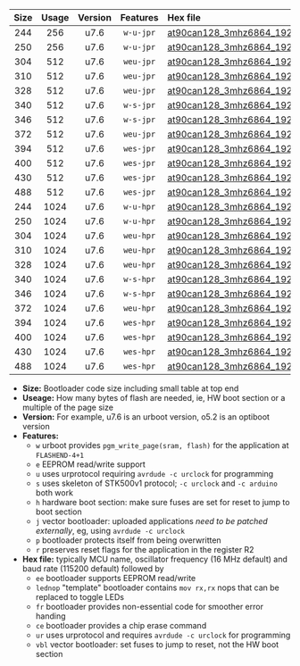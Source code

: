 |Size|Usage|Version|Features|Hex file|
|:-:|:-:|:-:|:-:|:--|
|244|256|u7.6|`w-u-jpr`|[at90can128_3mhz6864_19200bps_ur_vbl.hex](https://raw.githubusercontent.com/stefanrueger/urboot/main/at90can128_3mhz6864_19200bps_ur_vbl.hex)|
|250|256|u7.6|`w-u-jpr`|[at90can128_3mhz6864_19200bps_lednop_ur_vbl.hex](https://raw.githubusercontent.com/stefanrueger/urboot/main/at90can128_3mhz6864_19200bps_lednop_ur_vbl.hex)|
|304|512|u7.6|`weu-jpr`|[at90can128_3mhz6864_19200bps_ee_ur_vbl.hex](https://raw.githubusercontent.com/stefanrueger/urboot/main/at90can128_3mhz6864_19200bps_ee_ur_vbl.hex)|
|310|512|u7.6|`weu-jpr`|[at90can128_3mhz6864_19200bps_ee_lednop_ur_vbl.hex](https://raw.githubusercontent.com/stefanrueger/urboot/main/at90can128_3mhz6864_19200bps_ee_lednop_ur_vbl.hex)|
|328|512|u7.6|`weu-jpr`|[at90can128_3mhz6864_19200bps_ee_lednop_fr_ur_vbl.hex](https://raw.githubusercontent.com/stefanrueger/urboot/main/at90can128_3mhz6864_19200bps_ee_lednop_fr_ur_vbl.hex)|
|340|512|u7.6|`w-s-jpr`|[at90can128_3mhz6864_19200bps_vbl.hex](https://raw.githubusercontent.com/stefanrueger/urboot/main/at90can128_3mhz6864_19200bps_vbl.hex)|
|346|512|u7.6|`w-s-jpr`|[at90can128_3mhz6864_19200bps_lednop_vbl.hex](https://raw.githubusercontent.com/stefanrueger/urboot/main/at90can128_3mhz6864_19200bps_lednop_vbl.hex)|
|372|512|u7.6|`weu-jpr`|[at90can128_3mhz6864_19200bps_ee_lednop_fr_ce_ur_vbl.hex](https://raw.githubusercontent.com/stefanrueger/urboot/main/at90can128_3mhz6864_19200bps_ee_lednop_fr_ce_ur_vbl.hex)|
|394|512|u7.6|`wes-jpr`|[at90can128_3mhz6864_19200bps_ee_vbl.hex](https://raw.githubusercontent.com/stefanrueger/urboot/main/at90can128_3mhz6864_19200bps_ee_vbl.hex)|
|400|512|u7.6|`wes-jpr`|[at90can128_3mhz6864_19200bps_ee_lednop_vbl.hex](https://raw.githubusercontent.com/stefanrueger/urboot/main/at90can128_3mhz6864_19200bps_ee_lednop_vbl.hex)|
|430|512|u7.6|`wes-jpr`|[at90can128_3mhz6864_19200bps_ee_lednop_fr_vbl.hex](https://raw.githubusercontent.com/stefanrueger/urboot/main/at90can128_3mhz6864_19200bps_ee_lednop_fr_vbl.hex)|
|488|512|u7.6|`wes-jpr`|[at90can128_3mhz6864_19200bps_ee_lednop_fr_ce_vbl.hex](https://raw.githubusercontent.com/stefanrueger/urboot/main/at90can128_3mhz6864_19200bps_ee_lednop_fr_ce_vbl.hex)|
|244|1024|u7.6|`w-u-hpr`|[at90can128_3mhz6864_19200bps_ur.hex](https://raw.githubusercontent.com/stefanrueger/urboot/main/at90can128_3mhz6864_19200bps_ur.hex)|
|250|1024|u7.6|`w-u-hpr`|[at90can128_3mhz6864_19200bps_lednop_ur.hex](https://raw.githubusercontent.com/stefanrueger/urboot/main/at90can128_3mhz6864_19200bps_lednop_ur.hex)|
|304|1024|u7.6|`weu-hpr`|[at90can128_3mhz6864_19200bps_ee_ur.hex](https://raw.githubusercontent.com/stefanrueger/urboot/main/at90can128_3mhz6864_19200bps_ee_ur.hex)|
|310|1024|u7.6|`weu-hpr`|[at90can128_3mhz6864_19200bps_ee_lednop_ur.hex](https://raw.githubusercontent.com/stefanrueger/urboot/main/at90can128_3mhz6864_19200bps_ee_lednop_ur.hex)|
|328|1024|u7.6|`weu-hpr`|[at90can128_3mhz6864_19200bps_ee_lednop_fr_ur.hex](https://raw.githubusercontent.com/stefanrueger/urboot/main/at90can128_3mhz6864_19200bps_ee_lednop_fr_ur.hex)|
|340|1024|u7.6|`w-s-hpr`|[at90can128_3mhz6864_19200bps.hex](https://raw.githubusercontent.com/stefanrueger/urboot/main/at90can128_3mhz6864_19200bps.hex)|
|346|1024|u7.6|`w-s-hpr`|[at90can128_3mhz6864_19200bps_lednop.hex](https://raw.githubusercontent.com/stefanrueger/urboot/main/at90can128_3mhz6864_19200bps_lednop.hex)|
|372|1024|u7.6|`weu-hpr`|[at90can128_3mhz6864_19200bps_ee_lednop_fr_ce_ur.hex](https://raw.githubusercontent.com/stefanrueger/urboot/main/at90can128_3mhz6864_19200bps_ee_lednop_fr_ce_ur.hex)|
|394|1024|u7.6|`wes-hpr`|[at90can128_3mhz6864_19200bps_ee.hex](https://raw.githubusercontent.com/stefanrueger/urboot/main/at90can128_3mhz6864_19200bps_ee.hex)|
|400|1024|u7.6|`wes-hpr`|[at90can128_3mhz6864_19200bps_ee_lednop.hex](https://raw.githubusercontent.com/stefanrueger/urboot/main/at90can128_3mhz6864_19200bps_ee_lednop.hex)|
|430|1024|u7.6|`wes-hpr`|[at90can128_3mhz6864_19200bps_ee_lednop_fr.hex](https://raw.githubusercontent.com/stefanrueger/urboot/main/at90can128_3mhz6864_19200bps_ee_lednop_fr.hex)|
|488|1024|u7.6|`wes-hpr`|[at90can128_3mhz6864_19200bps_ee_lednop_fr_ce.hex](https://raw.githubusercontent.com/stefanrueger/urboot/main/at90can128_3mhz6864_19200bps_ee_lednop_fr_ce.hex)|

- **Size:** Bootloader code size including small table at top end
- **Useage:** How many bytes of flash are needed, ie, HW boot section or a multiple of the page size
- **Version:** For example, u7.6 is an urboot version, o5.2 is an optiboot version
- **Features:**
  + `w` urboot provides `pgm_write_page(sram, flash)` for the application at `FLASHEND-4+1`
  + `e` EEPROM read/write support
  + `u` uses urprotocol requiring `avrdude -c urclock` for programming
  + `s` uses skeleton of STK500v1 protocol; `-c urclock` and `-c arduino` both work
  + `h` hardware boot section: make sure fuses are set for reset to jump to boot section
  + `j` vector bootloader: uploaded applications *need to be patched externally*, eg, using `avrdude -c urclock`
  + `p` bootloader protects itself from being overwritten
  + `r` preserves reset flags for the application in the register R2
- **Hex file:** typically MCU name, oscillator frequency (16 MHz default) and baud rate (115200 default) followed by
  + `ee` bootloader supports EEPROM read/write
  + `lednop` "template" bootloader contains `mov rx,rx` nops that can be replaced to toggle LEDs
  + `fr` bootloader provides non-essential code for smoother error handing
  + `ce` bootloader provides a chip erase command
  + `ur` uses urprotocol and requires `avrdude -c urclock` for programming
  + `vbl` vector bootloader: set fuses to jump to reset, not the HW boot section
